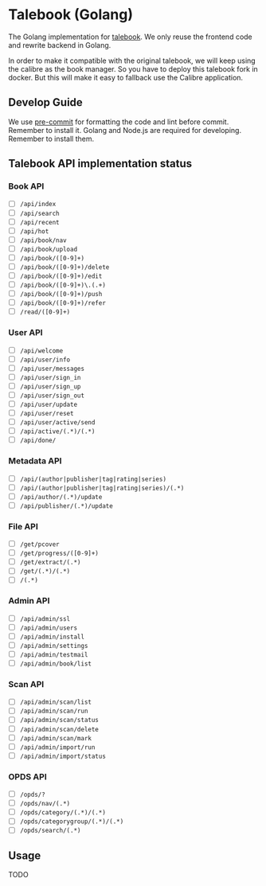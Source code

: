 # Talebook (Golang)

The Golang implementation for [talebook](https://github.com/talebook/talebook).
We only reuse the frontend code and rewrite backend in Golang.

In order to make it compatible with the original talebook, we will keep using the calibre as the book manager.
So you have to deploy this talebook fork in docker. But this will make it easy to fallback use the Calibre application.

## Develop Guide

We use [pre-commit](https://pre-commit.com/) for formatting the code and lint before commit. Remember to install it.
Golang and Node.js are required for developing. Remember to install them.

## Talebook API implementation status

### Book API

- [ ] `/api/index`
- [ ] `/api/search`
- [ ] `/api/recent`
- [ ] `/api/hot`
- [ ] `/api/book/nav`
- [ ] `/api/book/upload`
- [ ] `/api/book/([0-9]+)`
- [ ] `/api/book/([0-9]+)/delete`
- [ ] `/api/book/([0-9]+)/edit`
- [ ] `/api/book/([0-9]+)\.(.+)`
- [ ] `/api/book/([0-9]+)/push`
- [ ] `/api/book/([0-9]+)/refer`
- [ ] `/read/([0-9]+)`

### User API

- [ ] `/api/welcome`
- [ ] `/api/user/info`
- [ ] `/api/user/messages`
- [ ] `/api/user/sign_in`
- [ ] `/api/user/sign_up`
- [ ] `/api/user/sign_out`
- [ ] `/api/user/update`
- [ ] `/api/user/reset`
- [ ] `/api/user/active/send`
- [ ] `/api/active/(.*)/(.*)`
- [ ] `/api/done/`

### Metadata API

- [ ] `/api/(author|publisher|tag|rating|series)`
- [ ] `/api/(author|publisher|tag|rating|series)/(.*)`
- [ ] `/api/author/(.*)/update`
- [ ] `/api/publisher/(.*)/update`

### File API

- [ ] `/get/pcover`
- [ ] `/get/progress/([0-9]+)`
- [ ] `/get/extract/(.*)`
- [ ] `/get/(.*)/(.*)`
- [ ] `/(.*)`

### Admin API

- [ ] `/api/admin/ssl`
- [ ] `/api/admin/users`
- [ ] `/api/admin/install`
- [ ] `/api/admin/settings`
- [ ] `/api/admin/testmail`
- [ ] `/api/admin/book/list`

### Scan API

- [ ] `/api/admin/scan/list`
- [ ] `/api/admin/scan/run`
- [ ] `/api/admin/scan/status`
- [ ] `/api/admin/scan/delete`
- [ ] `/api/admin/scan/mark`
- [ ] `/api/admin/import/run`
- [ ] `/api/admin/import/status`

### OPDS API

- [ ] `/opds/?`
- [ ] `/opds/nav/(.*)`
- [ ] `/opds/category/(.*)/(.*)`
- [ ] `/opds/categorygroup/(.*)/(.*)`
- [ ] `/opds/search/(.*)`

## Usage

TODO
